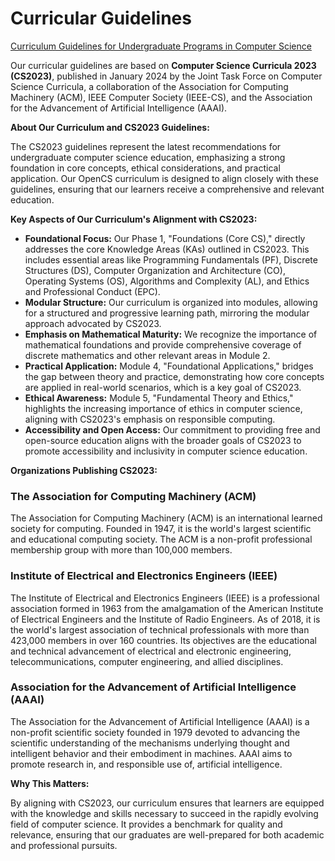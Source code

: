 # Curricular Guidelines

[Curriculum Guidelines for Undergraduate Programs in Computer Science](https://dl.acm.org/doi/pdf/10.1145/3664191)

Our curricular guidelines are based on **Computer Science Curricula 2023 (CS2023)**, published in January 2024 by the Joint Task Force on Computer Science Curricula, a collaboration of the Association for Computing Machinery (ACM), IEEE Computer Society (IEEE-CS), and the Association for the Advancement of Artificial Intelligence (AAAI).

**About Our Curriculum and CS2023 Guidelines:**

The CS2023 guidelines represent the latest recommendations for undergraduate computer science education, emphasizing a strong foundation in core concepts, ethical considerations, and practical application. Our OpenCS curriculum is designed to align closely with these guidelines, ensuring that our learners receive a comprehensive and relevant education.

**Key Aspects of Our Curriculum's Alignment with CS2023:**

* **Foundational Focus:** Our Phase 1, "Foundations (Core CS)," directly addresses the core Knowledge Areas (KAs) outlined in CS2023. This includes essential areas like Programming Fundamentals (PF), Discrete Structures (DS), Computer Organization and Architecture (CO), Operating Systems (OS), Algorithms and Complexity (AL), and Ethics and Professional Conduct (EPC).
* **Modular Structure:** Our curriculum is organized into modules, allowing for a structured and progressive learning path, mirroring the modular approach advocated by CS2023.
* **Emphasis on Mathematical Maturity:** We recognize the importance of mathematical foundations and provide comprehensive coverage of discrete mathematics and other relevant areas in Module 2.
* **Practical Application:** Module 4, "Foundational Applications," bridges the gap between theory and practice, demonstrating how core concepts are applied in real-world scenarios, which is a key goal of CS2023.
* **Ethical Awareness:** Module 5, "Fundamental Theory and Ethics," highlights the increasing importance of ethics in computer science, aligning with CS2023's emphasis on responsible computing.
* **Accessibility and Open Access:** Our commitment to providing free and open-source education aligns with the broader goals of CS2023 to promote accessibility and inclusivity in computer science education.

**Organizations Publishing CS2023:**

### The Association for Computing Machinery (ACM)

The Association for Computing Machinery (ACM) is an international learned society for computing. Founded in 1947, it is the world's largest scientific and educational computing society. The ACM is a non-profit professional membership group with more than 100,000 members.

### Institute of Electrical and Electronics Engineers (IEEE)

The Institute of Electrical and Electronics Engineers (IEEE) is a professional association formed in 1963 from the amalgamation of the American Institute of Electrical Engineers and the Institute of Radio Engineers. As of 2018, it is the world's largest association of technical professionals with more than 423,000 members in over 160 countries. Its objectives are the educational and technical advancement of electrical and electronic engineering, telecommunications, computer engineering, and allied disciplines.

### Association for the Advancement of Artificial Intelligence (AAAI)

The Association for the Advancement of Artificial Intelligence (AAAI) is a non-profit scientific society founded in 1979 devoted to advancing the scientific understanding of the mechanisms underlying thought and intelligent behavior and their embodiment in machines. AAAI aims to promote research in, and responsible use of, artificial intelligence.

**Why This Matters:**

By aligning with CS2023, our curriculum ensures that learners are equipped with the knowledge and skills necessary to succeed in the rapidly evolving field of computer science. It provides a benchmark for quality and relevance, ensuring that our graduates are well-prepared for both academic and professional pursuits.
